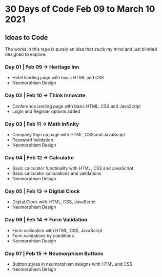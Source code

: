 # 30 Days of Code Feb 09 to March 10 2021

## Ideas to Code

The works in this repo is purely an idea that stuck my mind and just blinded designed to explore.

### Day 01 | Feb 09 -> Heritage Inn 
* Hotel landing page with basic HTML and CSS 
* Neomorphism Design 

### Day 02 | Feb 10 -> Think Innovate
* Conference landing page with basic HTML, CSS and JavaScript
* Login and Register options added

### Day 03 | Feb 11 -> Math Infinity
* Company Sign up page with HTML, CSS and JavaScript
* Password Validation
* Neomorphism Design 

### Day 04 | Feb 12 -> Calculator
* Basic calculator functinality with HTML, CSS and JavaScript
* Basic calculator calculations and validations
* Neomorphism Design 

### Day 05 | Feb 13 -> Digital Clock
* Digital Clock with HTML, CSS, JavaScript
* Neomorphism Design 

### Day 06 | Feb 14 -> Form Validation
* Form vallidation with HTML, CSS, JavaScript
* Form validations by conditions.
* Neomorphism Design 

### Day 07 | Feb 15 -> Neumorphism Buttons
* Buttton styles in neumorphism designs with HTML and CSS
* Neomorphism Design 
